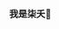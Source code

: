 ### 我是柒夭👋
<br/>
<div></div>
<!--
**DIDA-lJ/DIDA-LJ** is a ✨ _special_ ✨ repository because its `README.md` (this file) appears on your GitHub profile.

Here are some ideas to get you started:

- 🔭 I’m currently working on ...
- 🌱 I’m currently learning ...
- 👯 I’m looking to collaborate on ...
- 🤔 I’m looking for help with ...
- 💬 Ask me about ...
- 📫 How to reach me: ...
- 😄 Pronouns: ...
- ⚡ Fun fact: ...
-->
<h3>今年汇总 ✨</h3>
<div align="center">
  <img  src="https://github-readme-streak-stats.herokuapp.com?user=DIDA-lJ&theme=onedark&date_format=M%20j%5B%2C%20Y%5D" />
</div>
